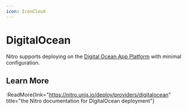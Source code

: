 ```yaml
---
icon: IconCloud
---
```


# DigitalOcean

Nitro supports deploying on the [Digital Ocean App Platform](https://docs.digitalocean.com/products/app-platform/) with minimal configuration.

## Learn More

:ReadMore{link="https://nitro.unjs.io/deploy/providers/digitalocean" title="the Nitro documentation for DigitalOcean deployment"}
